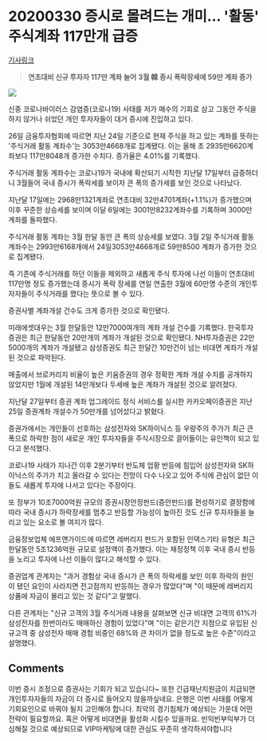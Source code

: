 # 20200330 증시로 몰려드는 개미… '활동' 주식계좌 117만개 급증

[기사링크](<https://newsis.com/view/?id=NISX20200326_0000971671&cID=10401&pID=10400>)



> **연초대비 신규 투자자 117만 계좌 늘어**
> **3월 韓 증시 폭락장세에 59만 계좌 증가**



![](https://image.newsis.com/2020/03/26/NISI20200326_0000501703_web.jpg?rnd=20200326150911)



  신종 코로나바이러스 감염증(코로나19) 사태를 저가 매수의 기회로 삼고 그동안 주식을 하지 않거나 쉬었던 개인 투자자들이 대거 증시에 진입하고 있다. 



26일 금융투자협회에 따르면 지난 24일 기준으로 현재 주식을 하고 있는 계좌를 뜻하는 '주식거래 활동 계좌수'는 3053만4668개로 집계됐다. 이는 올해 초 2935만6620계좌보다 117만8048개 증가한 수치다. 증가율은 4.01%를 기록했다.



주식거래 활동 계좌수는 코로나19가 국내에 확산되기 시작한 지난달 17일부터 급증하더니 3월들어 국내 증시가 폭락세를 보이자 큰 폭의 증가세를 보인 것으로 나타났다. 



지난달 17일에는 2968만1321계좌로 연초대비 32만4701계좌(+1.1%)가 증가했으며 이후 꾸준한 상승세를 보이며 이달 6일에는 3001만8232계좌수를 기록하며 3000만 계좌를 돌파했다.



주식거래 활동 계좌는 3월 한달 동안 큰 폭의 상승세를 보였다. 3월 2일 주식거래 활동 계좌수는 2993만6168개에서 24일3053만4668개로 59만8500 계좌가 증가한 것으로 집계됐다. 



즉 기존에 주식거래를 하던 이들을 제외하고 새롭게 주식 투자에 나선 이들이 연초대비 117만명 정도 증가했는데 증시가 폭락 장세를 연일 연출한 3월에 60만명 수준의 개인투자자들이 주식거래를 했다는 뜻으로 볼 수 있다.  


증권사별 계좌개설 건수도 크게 증가한 것으로 확인됐다.



미래에셋대우는 3월 한달동안 12만7000여개의 계좌 개설 건수를 기록했다. 한국투자증권은 최근 한달동안 20만개의 계좌가 개설된 것으로 확인됐다. NH투자증권은 22만5000개의 계좌가 개설됐고 삼성증권도 최근 한달간 10만건이 넘는 비대면 계좌가 개설된 것으로 파악된다.



매출에서 브로커리지 비율이 높은 키움증권의 경우 정확한 계좌 개설 수치를 공개하지 않았지만 1월에 개설된 14만개보다 두세배 높은 계좌가 개설된 것으로 알려졌다.



지난달 27일부터 증권 계좌 업그레이드 정식 서비스를 실시한 카카오페이증권은 지난 25일 증권계좌 개설수가 50만개를 넘어섰다고 밝혔다.



증권가에서는 개인들이 선호하는 삼성전자와 SK하이닉스 등 우량주의 주가가 최근 큰 폭으로 하락한 점이 새로운 개인 투자자들을 주식시장으로 끌어들이는 유인책이 되고 있다고 분석했다.



코로나19 사태가 지나간 이후 2분기부터 반도체 업황 반등에 힘입어 삼성전자와 SK하이닉스의 주가가 치고 올라갈 수 있다는 전망이 다수 나오고 있어 주식에 관심이 없던 이들도 새롭게 투자에 나서고 있다는 주장이다.



또 정부가 10조7000억원 규모의 증권시장안정펀드(증안펀드)를 편성하기로 결정함에 따라 국내 증시가 하락장세를 멈추고 반등할 가능성이 높아진 것도 신규 투자자들을 늘리고 있는 요소로 볼 여지가 많다.



금융정보업체 에프앤가이드에 따르면 레버리지 펀드가 포함된 인덱스기타 유형은 최근 한달동안 5조1236억원 규모로 설정액이 증가했다. 이는 재정정책 이후 국내 증시 반등을 노리고 투자에 나선 이들이 많다고 해석할 수 있다.



증권업계 관계자는 "과거 경험상 국내 증시가 큰 폭의 하락세를 보인 이후 하락의 원인이 됐던 요인이 사라지면 전고점까지 반등하는 경우가 많았다"며 "이 때문에 레버리지 상품에 자금이 몰리고 있는 것 같다"고 말했다.



다른 관계자는 "신규 고객의 3월 주식거래 내용을 살펴보면 신규 비대면 고객의 61%가 삼성전자를 한번이라도 매매하신 경험이 있었다"며 "이는 같은기간 지점으로 유입된 신규고객 중 삼성전자 매매 경험 비중인 68%와 큰 차이가 없을 정도로 높은 수준"이라고 설명했다.  



## Comments

이번 증시 조정으로 증권사는 기회가 되고 있습니다~ 또한 긴급재난지원금이 지급되면 개인투자자들의 자금이 더 증시로 들어오지 않을까싶네요.
은행은 이번 사태를 어떻게 기회요인으로 바꿔야 될지 고민해야 합니다.
최악의 경기침체가 예상되는 가운데 어떤 전략이 필요할까요. 혹은 어떻게 비대면을 활성화 시킬수 있을까요.
빈익빈부익부가 더 심해질 것으로 예상되므로 VIP마케팅에 대한 관심도 꾸준히 생각하셔야합니다